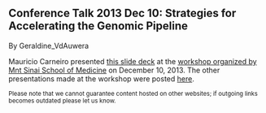 ## Conference Talk 2013 Dec 10: Strategies for Accelerating the Genomic Pipeline

By Geraldine_VdAuwera

<p>Mauricio Carneiro presented <a rel="nofollow" href="http://www.broadinstitute.org/gatk/guide/presentations?id=3630">this slide deck</a> at the <a rel="nofollow" href="https://hpc.mssm.edu/files/workshop%20agenda%20final1.pdf">workshop organized by Mnt Sinai School of Medicine</a> on December 10, 2013. The other presentations made at the workshop were posted <a rel="nofollow" href="https://hpc.mssm.edu/about/workshop">here</a>.</p>

<p><small>Please note that we cannot guarantee content hosted on other websites; if outgoing links becomes outdated please let us know.</small></p>
